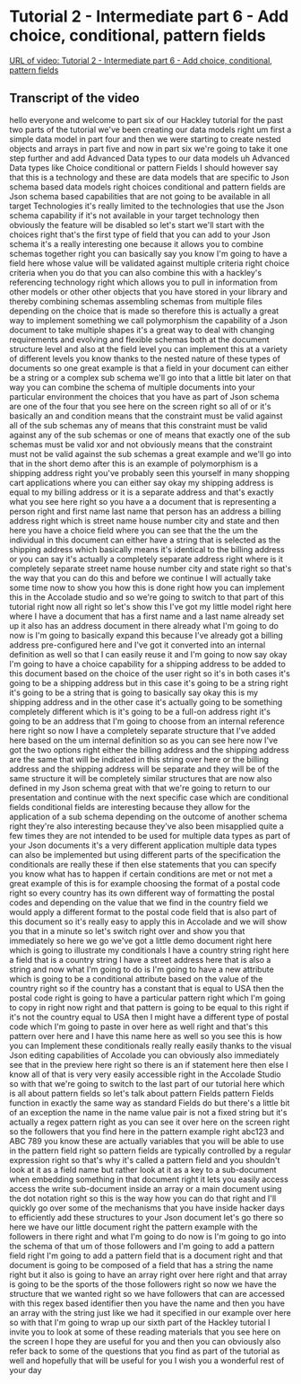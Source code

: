 
# Tutorial 2 - Intermediate part 6 - Add choice, conditional, pattern fields

[URL of video: Tutorial 2 - Intermediate part 6 - Add choice, conditional, pattern fields](https://community.hackolade.com/slides/slide/part-6-add-choice-conditional-pattern-fields-13?fullscreen=1)

## Transcript of the video

hello everyone and welcome to part six of our Hackley tutorial for the past two parts of the tutorial we've been creating our data models right um first a simple data model in part four and then we were starting to create nested objects and arrays in part five and now in part six we're going to take it one step further and add Advanced Data types to our data models uh Advanced Data types like Choice conditional or pattern Fields I should however say that this is a technology and these are data models that are specific to Json schema based data models right choices conditional and pattern fields are Json schema based capabilities that are not going to be available in all target Technologies it's really limited to the technologies that use the Json schema capability if it's not available in your target technology then obviously the feature will be disabled so let's start we'll start with the choices right that's the first type of field that you can add to your Json schema it's a really interesting one because it allows you to combine schemas together right you can basically say you know I'm going to have a field here whose value will be validated against multiple criteria right choice criteria when you do that you can also combine this with a hackley's referencing technology right which allows you to pull in information from other models or other other objects that you have stored in your library and thereby combining schemas assembling schemas from multiple files depending on the choice that is made so therefore this is actually a great way to implement something we call polymorphism the capability of a Json document to take multiple shapes it's a great way to deal with changing requirements and evolving and flexible schemas both at the document structure level and also at the field level you can implement this at a variety of different levels you know thanks to the nested nature of these types of documents so one great example is that a field in your document can either be a string or a complex sub schema we'll go into that a little bit later on that way you can combine the schema of multiple documents into your particular environment the choices that you have as part of Json schema are one of the four that you see here on the screen right so all of or it's basically an and condition means that the constraint must be valid against all of the sub schemas any of means that this constraint must be valid against any of the sub schemas or one of means that exactly one of the sub schemas must be valid xor and not obviously means that the constraint must not be valid against the sub schemas a great example and we'll go into that in the short demo after this is an example of polymorphism is a shipping address right you've probably seen this yourself in many shopping cart applications where you can either say okay my shipping address is equal to my billing address or it is a separate address and that's exactly what you see here right so you have a a document that is representing a person right and first name last name that person has an address a billing address right which is street name house number city and state and then here you have a choice field where you can see that the the um the individual in this document can either have a string that is selected as the shipping address which basically means it's identical to the billing address or you can say it's actually a completely separate address right where is it completely separate street name house number city and state right so that's the way that you can do this and before we continue I will actually take some time now to show you how this is done right how you can implement this in the Accolade studio and so we're going to switch to that part of this tutorial right now all right so let's show this I've got my little model right here where I have a document that has a first name and a last name already set up it also has an address document in there already what I'm going to do now is I'm going to basically expand this because I've already got a billing address pre-configured here and I've got it converted into an internal definition as well so that I can easily reuse it and I'm going to now say okay I'm going to have a choice capability for a shipping address to be added to this document based on the choice of the user right so it's in both cases it's going to be a shipping address but in this case it's going to be a string right it's going to be a string that is going to basically say okay this is my shipping address and in the other case it's actually going to be something completely different which is it's going to be a full-on address right it's going to be an address that I'm going to choose from an internal reference here right so now I have a completely separate structure that I've added here based on the um internal definition so as you can see here now I've got the two options right either the billing address and the shipping address are the same that will be indicated in this string over here or the billing address and the shipping address will be separate and they will be of the same structure it will be completely similar structures that are now also defined in my Json schema great with that we're going to return to our presentation and continue with the next specific case which are conditional fields conditional fields are interesting because they allow for the application of a sub schema depending on the outcome of another schema right they're also interesting because they've also been misapplied quite a few times they are not intended to be used for multiple data types as part of your Json documents it's a very different application multiple data types can also be implemented but using different parts of the specification the conditionals are really these if then else statements that you can specify you know what has to happen if certain conditions are met or not met a great example of this is for example choosing the format of a postal code right so every country has its own different way of formatting the postal codes and depending on the value that we find in the country field we would apply a different format to the postal code field that is also part of this document so it's really easy to apply this in Accolade and we will show you that in a minute so let's switch right over and show you that immediately so here we go we've got a little demo document right here which is going to illustrate my conditionals I have a country string right here a field that is a country string I have a street address here that is also a string and now what I'm going to do is I'm going to have a new attribute which is going to be a conditional attribute based on the value of the country right so if the country has a constant that is equal to USA then the postal code right is going to have a particular pattern right which I'm going to copy in right now right and that pattern is going to be equal to this right if it's not the country equal to USA then I might have a different type of postal code which I'm going to paste in over here as well right and that's this pattern over here and I have this name here as well so you see this is how you can Implement these conditionals really really easily thanks to the visual Json editing capabilities of Accolade you can obviously also immediately see that in the preview here right so there is an if statement here then else I know all of that is very very easily accessible right in the Accolade Studio so with that we're going to switch to the last part of our tutorial here which is all about pattern fields so let's talk about pattern Fields pattern Fields function in exactly the same way as standard Fields do but there's a little bit of an exception the name in the name value pair is not a fixed string but it's actually a regex pattern right as you can see it over here on the screen right so the followers that you find here in the pattern example right abc123 and ABC 789 you know these are actually variables that you will be able to use in the pattern field right so pattern fields are typically controlled by a regular expression right so that's why it's called a pattern field and you shouldn't look at it as a field name but rather look at it as a key to a sub-document when embedding something in that document right it lets you easily access access the write sub-document inside an array or a main document using the dot notation right so this is the way how you can do that right and I'll quickly go over some of the mechanisms that you have inside hacker days to efficiently add these structures to your Json document let's go there so here we have our little document right the pattern example with the followers in there right and what I'm going to do now is I'm going to go into the schema of that um of those followers and I'm going to add a pattern field right I'm going to add a pattern field that is a document right and that document is going to be composed of a field that has a string the name right but it also is going to have an array right over here right and that array is going to be the sports of the those followers right so now we have the structure that we wanted right so we have followers that can are accessed with this regex based identifier then you have the name and then you have an array with the string just like we had it specified in our example over here so with that I'm going to wrap up our sixth part of the Hackley tutorial I invite you to look at some of these reading materials that you see here on the screen I hope they are useful for you and then you can obviously also refer back to some of the questions that you find as part of the tutorial as well and hopefully that will be useful for you I wish you a wonderful rest of your day
